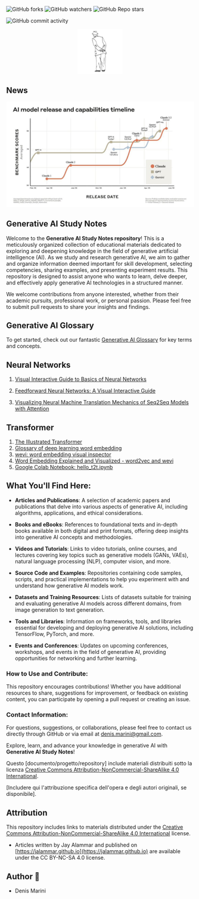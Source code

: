 
![GitHub forks](https://img.shields.io/github/forks/denismarini/generative-ai-study-notes)
![GitHub watchers](https://img.shields.io/github/watchers/denismarini/generative-ai-study-notes)
![GitHub Repo stars](https://img.shields.io/github/stars/denismarini/generative-ai-study-notes)

![GitHub commit activity](https://img.shields.io/github/commit-activity/m/denismarini/generative-ai-study-notes)


<p align="center">
 <img src="gallery/umarell.png" width="120"/>
</p>

## News ##

<p align="center">
 <img src="gallery/Al-model-release -capabilities-timeline.jpg" width="800"/>
</p>

## Generative AI Study Notes

Welcome to the **Generative AI Study Notes repository**! This is a meticulously organized collection of educational materials dedicated to exploring and deepening knowledge in the field of generative artificial intelligence (AI). As we study and research generative AI, we aim to gather and organize information deemed important for skill development, selecting competencies, sharing examples, and presenting experiment results. This repository is designed to assist anyone who wants to learn, delve deeper, and effectively apply generative AI technologies in a structured manner.

We welcome contributions from anyone interested, whether from their academic pursuits, professional work, or personal passion. Please feel free to submit pull requests to share your insights and findings.

## Generative AI Glossary ##
To get started, check out our fantastic [Generative AI Glossary](doc/Generative%20AI%20Glossary.md) for key terms and concepts.



## Neural Networks ##

1. [Visual Interactive Guide to Basics of Neural Networks](https://jalammar.github.io/visual-interactive-guide-basics-neural-networks/)

1. [Feedforward Neural Networks: A Visual Interactive Guide](https://jalammar.github.io/feedforward-neural-networks-visual-interactive/)

1. [Visualizing Neural Machine Translation Mechanics of Seq2Seq Models with Attention](https://jalammar.github.io/visualizing-neural-machine-translation-mechanics-of-seq2seq-models-with-attention/)



## Transformer ##

1. [The Illustrated Transformer](https://jalammar.github.io/illustrated-transformer/?utm_campaign=Commit+%2337&utm_content=Commit+%2337&utm_medium=email_action&utm_source=customer.io)
1. [Glossary of deep learning word embedding](https://medium.com/deeper-learning/glossary-of-deep-learning-word-embedding-f90c3cec34ca)
1. [wevi: word embedding visual inspector](https://ronxin.github.io/wevi/)
1. [Word Embedding Explained and Visualized - word2vec and wevi](https://www.youtube.com/watch?v=D-ekE-Wlcds)
1. [Google Colab Notebook: hello_t2t.ipynb](https://colab.research.google.com/github/tensorflow/tensor2tensor/blob/master/tensor2tensor/notebooks/hello_t2t.ipynb)


## What You'll Find Here: ##

- **Articles and Publications**: A selection of academic papers and publications that delve into various aspects of generative AI, including algorithms, applications, and ethical considerations.
  
- **Books and eBooks**: References to foundational texts and in-depth books available in both digital and print formats, offering deep insights into generative AI concepts and methodologies.
  
- **Videos and Tutorials**: Links to video tutorials, online courses, and lectures covering key topics such as generative models (GANs, VAEs), natural language processing (NLP), computer vision, and more.
  
- **Source Code and Examples**: Repositories containing code samples, scripts, and practical implementations to help you experiment with and understand how generative AI models work.
  
- **Datasets and Training Resources**: Lists of datasets suitable for training and evaluating generative AI models across different domains, from image generation to text generation.
  
- **Tools and Libraries**: Information on frameworks, tools, and libraries essential for developing and deploying generative AI solutions, including TensorFlow, PyTorch, and more.
  
- **Events and Conferences**: Updates on upcoming conferences, workshops, and events in the field of generative AI, providing opportunities for networking and further learning.

### How to Use and Contribute:

This repository encourages contributions! Whether you have additional resources to share, suggestions for improvement, or feedback on existing content, you can participate by opening a pull request or creating an issue.

### Contact Information:

For questions, suggestions, or collaborations, please feel free to contact us directly through GitHub or via email at [denis.marini@gmail.com](mailto:denis.marini@gmail.com).

Explore, learn, and advance your knowledge in generative AI with **Generative AI Study Notes**!

Questo [documento/progetto/repository] include materiali distribuiti sotto la licenza [Creative Commons Attribution-NonCommercial-ShareAlike 4.0 International](https://creativecommons.org/licenses/by-nc-sa/4.0/).

[Includere qui l'attribuzione specifica dell'opera e degli autori originali, se disponibile].

## Attribution

This repository includes links to materials distributed under the [Creative Commons Attribution-NonCommercial-ShareAlike 4.0 International](https://creativecommons.org/licenses/by-nc-sa/4.0/) license.

- Articles written by Jay Alammar and published on [https://jalammar.github.io](https://jalammar.github.io) are available under the CC BY-NC-SA 4.0 license.


## Author 🚶
* Denis Marini